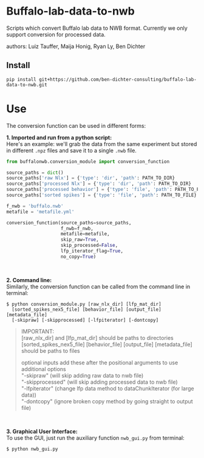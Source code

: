 # Buffalo-lab-data-to-nwb
Scripts which convert Buffalo lab data to NWB format. Currently we only support conversion for processed data.

authors: Luiz Tauffer, Maija Honig, Ryan Ly, Ben Dichter

## Install

```
pip install git+https://github.com/ben-dichter-consulting/buffalo-lab-data-to-nwb.git
```

# Use
The conversion function can be used in different forms:

**1. Imported and run from a python script:** <br/>
Here's an example: we'll grab the data from the same experiment but stored in different `.npz` files and save it to a single `.nwb` file.
```python
from buffalonwb.conversion_module import conversion_function

source_paths = dict()
source_paths['raw Nlx'] = {'type': 'dir', 'path': PATH_TO_DIR}
source_paths['processed Nlx'] = {'type': 'dir', 'path': PATH_TO_DIR}
source_paths['processed behavior'] = {'type': 'file', 'path': PATH_TO_FILE}
source_paths['sorted spikes'] = {'type': 'file', 'path': PATH_TO_FILE}

f_nwb = 'buffalo.nwb'
metafile = 'metafile.yml'

conversion_function(source_paths=source_paths,
                    f_nwb=f_nwb,
                    metafile=metafile,
                    skip_raw=True,
                    skip_processed=False,
                    lfp_iterator_flag=True,
                    no_copy=True)
```
<br/>

**2. Command line:** <br/>
Similarly, the conversion function can be called from the command line in terminal:
```
$ python conversion_module.py [raw_nlx_dir] [lfp_mat_dir]
  [sorted_spikes_nex5_file] [behavior_file] [output_file] [metadata_file]
  [-skipraw] [-skipprocessed] [-lfpiterator] [-dontcopy]
```

> IMPORTANT:  <br/>
> [raw_nlx_dir] and [lfp_mat_dir] should be paths to directories  <br/>
> [sorted_spikes_nex5_file] [behavior_file] [output_file] [metadata_file] should be paths to files  <br/>
>
> optional inputs
> add these after the positional arguments to use additional options <br/>
> "-skipraw" (will skip adding raw data to nwb file) <br/>
> "-skipprocessed" (will skip adding processed data to nwb file) <br/>
> "-lfpiterator" (change lfp data method to dataChunkIterator (for large data)) <br/>
> "-dontcopy" (ignore broken copy method by going straight to output file) <br/>

<br/>

**3. Graphical User Interface:** <br/>
To use the GUI, just run the auxiliary function `nwb_gui.py` from terminal:
```
$ python nwb_gui.py
```

